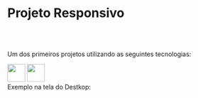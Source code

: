 <h1>Projeto Responsivo</h1> 
<br>
<br>
<p>Um dos primeiros projetos utilizando as seguintes tecnologias:</p>
<img src="https://cdn-icons-png.flaticon.com/128/174/174854.png" width="40px">
<img src="https://cdn-icons-png.flaticon.com/128/732/732190.png" width="40px">
<br>
Exemplo na tela do Destkop:
